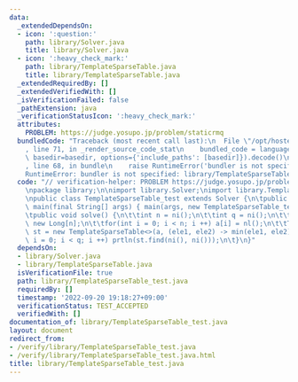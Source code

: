 ```yaml
---
data:
  _extendedDependsOn:
  - icon: ':question:'
    path: library/Solver.java
    title: library/Solver.java
  - icon: ':heavy_check_mark:'
    path: library/TemplateSparseTable.java
    title: library/TemplateSparseTable.java
  _extendedRequiredBy: []
  _extendedVerifiedWith: []
  _isVerificationFailed: false
  _pathExtension: java
  _verificationStatusIcon: ':heavy_check_mark:'
  attributes:
    PROBLEM: https://judge.yosupo.jp/problem/staticrmq
  bundledCode: "Traceback (most recent call last):\n  File \"/opt/hostedtoolcache/Python/3.10.6/x64/lib/python3.10/site-packages/onlinejudge_verify/documentation/build.py\"\
    , line 71, in _render_source_code_stat\n    bundled_code = language.bundle(stat.path,\
    \ basedir=basedir, options={'include_paths': [basedir]}).decode()\n  File \"/opt/hostedtoolcache/Python/3.10.6/x64/lib/python3.10/site-packages/onlinejudge_verify/languages/user_defined.py\"\
    , line 68, in bundle\n    raise RuntimeError('bundler is not specified: {}'.format(str(path)))\n\
    RuntimeError: bundler is not specified: library/TemplateSparseTable_test.java\n"
  code: "// verification-helper: PROBLEM https://judge.yosupo.jp/problem/staticrmq\n\
    \npackage library;\n\nimport library.Solver;\nimport library.TemplateSparseTable;\n\
    \npublic class TemplateSparseTable_test extends Solver {\n\tpublic static void\
    \ main(final String[] args) { main(args, new TemplateSparseTable_test()); }\n\n\
    \tpublic void solve() {\n\t\tint n = ni();\n\t\tint q = ni();\n\t\tLong a[] =\
    \ new Long[n];\n\t\tfor(int i = 0; i < n; i ++) a[i] = nl();\n\t\tTemplateSparseTable<Long>\
    \ st = new TemplateSparseTable<>(a, (ele1, ele2) -> min(ele1, ele2));\n\t\tfor(int\
    \ i = 0; i < q; i ++) prtln(st.find(ni(), ni()));\n\t}\n}"
  dependsOn:
  - library/Solver.java
  - library/TemplateSparseTable.java
  isVerificationFile: true
  path: library/TemplateSparseTable_test.java
  requiredBy: []
  timestamp: '2022-09-20 19:18:27+09:00'
  verificationStatus: TEST_ACCEPTED
  verifiedWith: []
documentation_of: library/TemplateSparseTable_test.java
layout: document
redirect_from:
- /verify/library/TemplateSparseTable_test.java
- /verify/library/TemplateSparseTable_test.java.html
title: library/TemplateSparseTable_test.java
---
```


